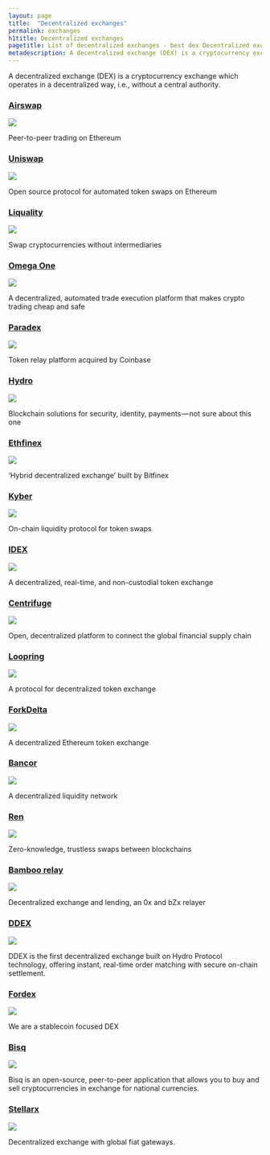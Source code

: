 ```yaml
---
layout: page
title:  "Decentralized exchanges"
permalink: exchanges
h1title: Decentralized exchanges
pagetitle: List of decentralized exchanges - best dex Decentralized exchanges    
metadescription: A decentralized exchange (DEX) is a cryptocurrency exchange which operates in a decentralized way, i.e., without a central authority.
---
```

A decentralized exchange (DEX) is a cryptocurrency exchange which operates in a decentralized way, i.e., without a central authority.

### [Airswap](https://www.airswap.io/)

![](//image.thum.io/get/width/500/crop/600/https://www.airswap.io/)

Peer-to-peer trading on Ethereum

### [Uniswap](https://uniswap.io/)

![](//image.thum.io/get/width/500/crop/600/https://uniswap.io/)

Open source protocol for automated token swaps on Ethereum

### [Liquality](https://liquality.io/)

![](//image.thum.io/get/width/500/crop/600/https://liquality.io/)

Swap cryptocurrencies without intermediaries

### [Omega One](https://dark.omega.one/)

![](//image.thum.io/get/width/500/crop/600/https://dark.omega.one/)

A decentralized, automated trade execution platform that makes crypto trading cheap and safe

### [Paradex](https://paradex.io/)

![](//image.thum.io/get/width/500/crop/600/https://paradex.io/)

Token relay platform acquired by Coinbase

### [Hydro](https://projecthydro.org/)

![](//image.thum.io/get/width/500/crop/600/https://projecthydro.org/)

Blockchain solutions for security, identity, payments — not sure about this one

### [Ethfinex](https://www.ethfinex.com/)

![](//image.thum.io/get/width/500/crop/600/https://www.ethfinex.com/)

‘Hybrid decentralized exchange’ built by Bitfinex

### [Kyber](https://kyber.network/)

![](//image.thum.io/get/width/500/crop/600/https://kyber.network/)

On-chain liquidity protocol for token swaps

### [IDEX](https://auroradao.com/platform/idex/)

![](//image.thum.io/get/width/500/crop/600/https://auroradao.com/platform/idex/)

A decentralized, real-time, and non-custodial token exchange

### [Centrifuge](https://centrifuge.io/)

![](//image.thum.io/get/width/500/crop/600/https://centrifuge.io/)

Open, decentralized platform to connect the global financial supply chain

### [Loopring](https://loopring.org/)

![](//image.thum.io/get/width/500/crop/600/https://loopring.org/)

A protocol for decentralized token exchange

### [ForkDelta](https://forkdelta.app/)

![](//image.thum.io/get/width/500/crop/600/https://forkdelta.app/)

A decentralized Ethereum token exchange

### [Bancor](https://www.bancor.network/)

![](//image.thum.io/get/width/500/crop/600/https://www.bancor.network/)

A decentralized liquidity network

### [Ren](https://renproject.io/)

![](//image.thum.io/get/width/500/crop/600/https://renproject.io/)

Zero-knowledge, trustless swaps between blockchains

### [Bamboo relay](https://bamboorelay.com/)

![](//image.thum.io/get/width/500/crop/600/https://renproject.io/)

Decentralized exchange and lending, an 0x and bZx relayer

### [DDEX](https://ddex.io/)

![](//image.thum.io/get/width/500/crop/600/https://ddex.io/)

DDEX is the first decentralized exchange built on Hydro Protocol technology, offering instant, real-time order matching with secure on-chain settlement.

### [Fordex](https://www.fordex.co/)

![](//image.thum.io/get/width/500/crop/600/https://www.fordex.co/)

We are a stablecoin focused DEX

### <i class="fab fa-bitcoin"></i> [Bisq](https://bisq.network/)

![](//image.thum.io/get/width/500/crop/600/https://bisq.network/)

Bisq is an open-source, peer-to-peer application that allows you to buy and sell cryptocurrencies in exchange for national currencies.

### [Stellarx](https://www.stellarx.com/)

![](//image.thum.io/get/width/500/crop/600/https://www.stellarx.com/)

Decentralized exchange with global fiat gateways.
